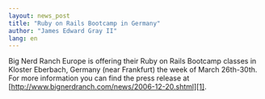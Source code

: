 ```yaml
---
layout: news_post
title: "Ruby on Rails Bootcamp in Germany"
author: "James Edward Gray II"
lang: en
---
```


Big Nerd Ranch Europe is offering their Ruby on Rails Bootcamp classes
in Kloster Eberbach, Germany (near Frankfurt) the week of March
26th-30th. For more information you can find the press release at
[http://www.bignerdranch.com/news/2006-12-20.shtml][1].



[1]: http://www.bignerdranch.com/news/2006-12-20.shtml
